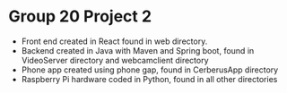 # Group 20 Project 2
* Front end created in React found in web directory.
* Backend created in Java with Maven and Spring boot, found in VideoServer directory and webcamclient directory
* Phone app created using phone gap, found in CerberusApp directory
* Raspberry Pi hardware coded in Python, found in all other directories